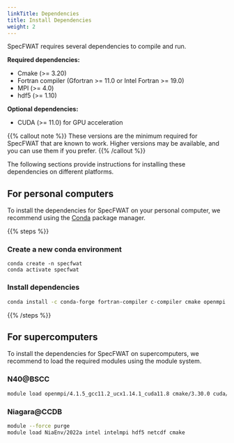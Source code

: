 ```yaml
---
linkTitle: Dependencies
title: Install Dependencies
weight: 2
---
```


SpecFWAT requires several dependencies to compile and run.

**Required dependencies:**

- Cmake (>= 3.20)
- Fortran compiler (Gfortran >= 11.0 or Intel Fortran >= 19.0)
- MPI (>= 4.0)
- hdf5 (>= 1.10)

**Optional dependencies:**

- CUDA (>= 11.0) for GPU acceleration

{{% callout note %}}
These versions are the minimum required for SpecFWAT that are known to work. Higher versions may be available, and you can use them if you prefer.
{{% /callout %}}


The following sections provide instructions for installing these dependencies on different platforms.

## For personal computers

To install the dependencies for SpecFWAT on your personal computer, we recommend using the [Conda](https://docs.conda.io/en/latest/) package manager. 

{{% steps %}}

### Create a new conda environment

```
conda create -n specfwat
conda activate specfwat
```

### Install dependencies

```bash
conda install -c conda-forge fortran-compiler c-compiler cmake openmpi hdf5
```

{{% /steps %}}

## For supercomputers

To install the dependencies for SpecFWAT on supercomputers, we recommend to load the required modules using the module system.

### N40@BSCC

```bash
module load openmpi/4.1.5_gcc11.2_ucx1.14.1_cuda11.8 cmake/3.30.0 cuda/11.8 hdf5/1.13.3
```

### Niagara@CCDB

```bash
module --force purge
module load NiaEnv/2022a intel intelmpi hdf5 netcdf cmake
```
